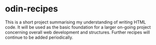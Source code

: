 # odin-recipes

This is a short project summarising my understanding of writing HTML code. 
It will be used as the basic foundation for a larger on-going project concerning overall web development and structures. 
Further recipes will continue to be added periodically.